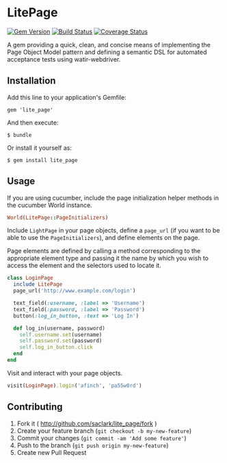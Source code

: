 # LitePage

[![Gem Version](https://badge.fury.io/rb/lite_page.svg)](http://badge.fury.io/rb/lite_page) [![Build Status](https://travis-ci.org/saclark/lite_page.svg?branch=master)](https://travis-ci.org/saclark/lite_page) [![Coverage Status](https://coveralls.io/repos/saclark/lite_page/badge.svg)](https://coveralls.io/r/saclark/lite_page)

A gem providing a quick, clean, and concise means of implementing the Page Object Model pattern and defining a semantic DSL for automated acceptance tests using watir-webdriver.

## Installation

Add this line to your application's Gemfile:

    gem 'lite_page'

And then execute:

    $ bundle

Or install it yourself as:

    $ gem install lite_page

## Usage
If you are using cucumber, include the page initialization helper methods in the cucumber World instance.
```ruby
World(LitePage::PageInitializers)
```

Include `LightPage` in your page objects, define a `page_url` (if you want to be able to use the `PageInitializers`), and define elements on the page.

Page elements are defined by calling a method corresponding to the appropriate element type and passing it the name by which you wish to access the element and the selectors used to locate it.
```ruby
class LoginPage
  include LitePage
  page_url('http://www.example.com/login')

  text_field(:username, :label => 'Username')
  text_field(:password, :label => 'Password')
  button(:log_in_button, :text => 'Log In')

  def log_in(username, password)
    self.username.set(username)
    self.password.set(password)
    self.log_in_button.click
  end
end
```

Visit and interact with your page objects.
```ruby
visit(LoginPage).login('afinch', 'pa55w0rd')
```

## Contributing

1. Fork it ( http://github.com/saclark/lite_page/fork )
2. Create your feature branch (`git checkout -b my-new-feature`)
3. Commit your changes (`git commit -am 'Add some feature'`)
4. Push to the branch (`git push origin my-new-feature`)
5. Create new Pull Request
